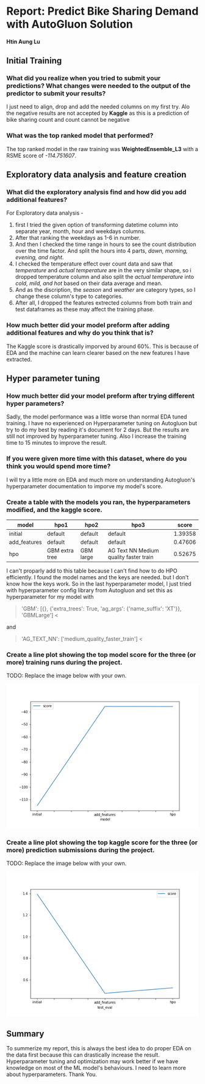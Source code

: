 # Report: Predict Bike Sharing Demand with AutoGluon Solution
#### Htin Aung Lu

## Initial Training
### What did you realize when you tried to submit your predictions? What changes were needed to the output of the predictor to submit your results?
I just need to align, drop and add the needed columns on my first try. Alo the negative results are not accepted by **Kaggle** as this is a prediction of bike sharing count and count cannot be negative

### What was the top ranked model that performed?
The top ranked model in the raw training was **WeightedEnsemble_L3** with a RSME score of *-114.751607*.

## Exploratory data analysis and feature creation
### What did the exploratory analysis find and how did you add additional features?
For Exploratory data analysis - 
1. first I tried the given option of transforming datetime column into separate year, month, hour and weekdays columns.
2. After that ranking the weekdays as 1-6 in number.
3. And then I checked the time range in hours to see the count distribution over the time factor. And split the hours into 4 parts, *dawn, morning, evening, and night*.
4. I checked the temperature effect over count data and saw that *temperature* and *actual temperature* are in the very similar shape, so i dropped temperature column and also split the *actual temperature* into *cold, mild, and hot* based on their data average and mean.
5. And as the discription, the *season* and *weather* are category types, so I change these column's type to categories.
6. After all, I dropped the features extrected columns from both train and test dataframes as these may affect the training phase.

### How much better did your model preform after adding additional features and why do you think that is?
The Kaggle score is drastically imporved by around 60%. This is because of EDA and the machine can learn clearer based on the new features I have extracted.

## Hyper parameter tuning
### How much better did your model preform after trying different hyper parameters?
Sadly, the model performance was a little worse than normal EDA tuned training. I have no experienced on Hyperparameter tuning on Autogluon but try to do my best by reading it's document for 2 days. But the results are still not improved by hyperparameter tuning. Also I increase the training time to 15 minutes to improve the result.

### If you were given more time with this dataset, where do you think you would spend more time?
I will try a little more on EDA and much more on understanding Autogluon's hyperparameter documentation to imporve my model's score.

### Create a table with the models you ran, the hyperparameters modified, and the kaggle score.
|model|hpo1|hpo2|hpo3|score|
|--|--|--|--|--|
|initial|default|default|default|1.39358|
|add_features|default|default|default|0.47606|
|hpo|GBM extra tree|GBM large|AG Text NN Medium quality faster train|0.52675|

I can't proparly add to this table because I can't find how to do HPO efficiently.
 I found the model names and the keys are needed. but I don't know how the keys work. So in the last hyperparameter model, I just tried with hyperparameter config library from Autogluon and set this as hyperparameter for my model with 
 >'GBM': [{},
  {'extra_trees': True, 'ag_args': {'name_suffix': 'XT'}},
  'GBMLarge']
  <
  
  and
  
  >'AG_TEXT_NN': ['medium_quality_faster_train'] <
### Create a line plot showing the top model score for the three (or more) training runs during the project.

TODO: Replace the image below with your own.

![model_train_score.png](img/model_train_score.png)

### Create a line plot showing the top kaggle score for the three (or more) prediction submissions during the project.

TODO: Replace the image below with your own.

![model_test_score.png](img/model_test_score.png)

## Summary
To summerize my report, this is always the best idea to do proper EDA on the data first because this can drastically increase the result. Hyperparameter tuning and optimization may work better if we have knowledge on most of the ML model's behaviours. I need to learn more about hyperparameters. Thank You.
